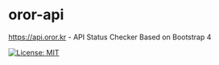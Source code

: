# oror-api
<https://api.oror.kr> - API Status Checker Based on Bootstrap 4

[![License: MIT](https://img.shields.io/badge/License-MIT-yellow.svg)](https://opensource.org/licenses/MIT)
